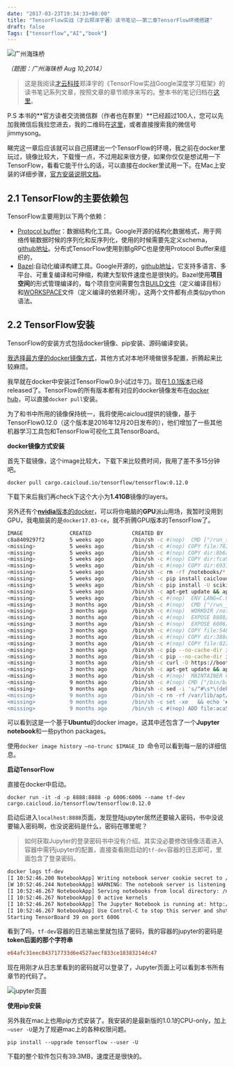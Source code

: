 ```yaml
---
date: "2017-03-23T19:34:33+08:00"
title: "TensorFlow实战（才云郑泽宇著）读书笔记——第二章TensorFlow环境搭建"
draft: false
Tags: ["tensorflow","AI","book"]
---
```


![广州海珠桥](https://res.cloudinary.com/jimmysong/image/upload/images/20140810002.jpg)

*（题图：广州海珠桥 Aug 10,2014）*

> 这是我阅读[才云科技](caicloud.io)郑泽宇的《TensorFlow实战Google深度学习框架》的读书笔记系列文章，按照文章的章节顺序来写的。整本书的笔记归档在[这里](https://jimmysong.io/tags/tensorflow-practice-reading-notes/)。

P.S 本书的**官方读者交流微信群（作者也在群里）**已经超过100人，您可以先加我微信后我拉您进去，我的二维码在[这里](rootsongjc.github.io/about)，或者直接搜索我的微信号jimmysong。

睇完这一章后应该就可以自己搭建出一个TensorFlow的环境，我之前在docker里玩过，镜像比较大，下载慢一点，不过用起来很方便，如果你仅仅是想试用一下TensorFlow，看看它能干什么的话，可以直接在docker里试用一下。在Mac上安装的详细步骤，[官方安装说明文档](https://www.tensorflow.org/install/install_mac)。

## 2.1 TensorFlow的主要依赖包

TensorFlow主要用到以下两个依赖：

- [Protocol buffer](https://developers.google.com/protocol-buffers/)：数据结构化工具。Google开源的结构化数据格式，用于网络传输数据时候的序列化和反序列化，使用的时候需要先定义schema，[github地址](https://github.com/google/protobuf)。分布式TensorFlow使用到额gRPC也是使用Protocol Buffer来组织的，
- [Bazel](https://bazel.build/):自动化编译构建工具。Google开源的，[github地址](https://github.com/bazelbuild/bazel)，它支持多语言、多平台、可重复编译和可伸缩，构建大型软件速度也是很快的。Bazel使用**项目空间**的形式管理编译的，每个项目空间需要包含[BUILD文件](https://github.com/tensorflow/tensorflow/blob/master/bower.BUILD)（定义编译目标）和[WORKSPACE](https://github.com/tensorflow/tensorflow/blob/master/WORKSPACE)文件（定义编译的依赖环境）。这两个文件都有点类似python语法。

## 2.2 TensorFlow安装

TensorFlow的安装方式包括docker镜像、pip安装、源码编译安装。

<u>我选择最方便的docker镜像方式</u>，其他方式对本地环境做很多配置，折腾起来比较麻烦。

我早就在docker中安装过TensorFlow0.9小试过牛刀。现在[1.0.1版本](https://github.com/tensorflow/tensorflow/releases)已经released了。TensorFlow的所有版本都有对应的docker镜像发布在[docker hub](https://hub.docker.com/r/tensorflow/tensorflow/tags/)，可以直接`docker pull`安装。

为了和书中所用的镜像保持统一，我将使用caicloud提供的镜像，基于TensorFlow0.12.0（这个版本是2016年12月20日发布的），他们增加了一些其他机器学习工具包和TensorFlow可视化工具TensorBoard。

**docker镜像方式安装**

首先下载镜像，这个image比较大，下载下来比较费时间，我用了差不多15分钟吧。

```shell
docker pull cargo.caicloud.io/tensorflow/tensorflow:0.12.0
```

下载下来后我们再check下这个大小为**1.41GB**镜像的layers。

另外还有个[**nvidia**版本的docker](https://github.com/NVIDIA/nvidia-docker)，可以将你电脑的**GPU**派山用场，我暂时没用到GPU，我电脑装的是`docker17.03-ce`，就不折腾GPU版本的TensorFlow了。

```bash
IMAGE               CREATED             CREATED BY                                      SIZE                COMMENT
c8a8409297f2        5 weeks ago         /bin/sh -c #(nop)  CMD ["/run_tf.sh"]           0 B                 
<missing>           5 weeks ago         /bin/sh -c #(nop) COPY file:78332d36244852...   122 B               
<missing>           5 weeks ago         /bin/sh -c #(nop) COPY dir:8b6ab7d235e3975...   21 MB               
<missing>           5 weeks ago         /bin/sh -c #(nop) COPY dir:fca915671040399...   360 MB              
<missing>           5 weeks ago         /bin/sh -c #(nop) COPY dir:69314aa937be649...   89.9 kB             
<missing>           5 weeks ago         /bin/sh -c rm -rf /notebooks/*                  0 B                 
<missing>           5 weeks ago         /bin/sh -c pip install caicloud.tensorflow      21.4 MB             
<missing>           5 weeks ago         /bin/sh -c pip install -U scikit-learn          39.9 kB             
<missing>           5 weeks ago         /bin/sh -c apt-get update && apt-get insta...   23.9 MB             
<missing>           5 weeks ago         /bin/sh -c #(nop)  ENV LANG=C.UTF-8             0 B                 
<missing>           3 months ago        /bin/sh -c #(nop)  CMD ["/run_jupyter.sh"]      0 B                 
<missing>           3 months ago        /bin/sh -c #(nop)  WORKDIR /notebooks           0 B                 
<missing>           3 months ago        /bin/sh -c #(nop)  EXPOSE 8888/tcp              0 B                 
<missing>           3 months ago        /bin/sh -c #(nop)  EXPOSE 6006/tcp              0 B                 
<missing>           3 months ago        /bin/sh -c #(nop) COPY file:5485384c641ba7...   733 B               
<missing>           3 months ago        /bin/sh -c #(nop) COPY dir:388d24701b3b5bc...   400 kB              
<missing>           3 months ago        /bin/sh -c #(nop) COPY file:822af972b63c44...   1.06 kB             
<missing>           3 months ago        /bin/sh -c pip --no-cache-dir install http...   191 MB              
<missing>           3 months ago        /bin/sh -c pip --no-cache-dir install     ...   379 MB              
<missing>           3 months ago        /bin/sh -c curl -O https://bootstrap.pypa....   11.4 MB             
<missing>           3 months ago        /bin/sh -c apt-get update && apt-get insta...   212 MB              
<missing>           3 months ago        /bin/sh -c #(nop)  MAINTAINER Craig Citro ...   0 B                 
<missing>           9 months ago        /bin/sh -c #(nop) CMD ["/bin/bash"]             0 B                 
<missing>           9 months ago        /bin/sh -c sed -i 's/^#\s*\(deb.*universe\...   1.9 kB              
<missing>           9 months ago        /bin/sh -c rm -rf /var/lib/apt/lists/*          0 B                 
<missing>           9 months ago        /bin/sh -c set -xe   && echo '#!/bin/sh' >...   195 kB              
<missing>           9 months ago        /bin/sh -c #(nop) ADD file:aca501360d0937b...   188 MB 
```

可以看到这是一个基于**Ubuntu**的docker image，这其中还包含了一个**Jupyter notebook**和一些python packages。

使用`docker image history —no-trunc $IMAGE_ID `命令可以看到每一层的详细信息。

**启动TensorFlow**

直接在docker中启动。

```Shell
docker run -it -d -p 8888:8888 -p 6006:6006 --name tf-dev cargo.caicloud.io/tensorflow/tensorflow:0.12.0 
```

启动后进入`localhost:8888`页面，发现登陆jupyter居然还要输入密码，书中没说要输入密码啊，也没说密码是什么，密码在哪里呢？

> 如何获取Jupyter的登录密码书中没有介绍。其实没必要修改镜像活着进入容器中需钙jupyter的配置，直接查看刚启动的`tf-dev`容器的日志即可，里面包含了登录密码。

```Bash
docker logs tf-dev
[I 10:52:46.200 NotebookApp] Writing notebook server cookie secret to /root/.local/share/jupyter/runtime/notebook_cookie_secret
[W 10:52:46.244 NotebookApp] WARNING: The notebook server is listening on all IP addresses and not using encryption. This is not recommended.
[I 10:52:46.267 NotebookApp] Serving notebooks from local directory: /notebooks
[I 10:52:46.267 NotebookApp] 0 active kernels 
[I 10:52:46.267 NotebookApp] The Jupyter Notebook is running at: http://[all ip addresses on your system]:8888/?token=e64afc31eec843717733d6e4527aecf833ce18383214dc47
[I 10:52:46.267 NotebookApp] Use Control-C to stop this server and shut down all kernels (twice to skip confirmation).
Starting TensorBoard 39 on port 6006
```

看到了吗，`tf-dev`容器的日志输出里就包括了密码，我的容器的jupyter的密码是**token后面的那个字符串**

```ini
e64afc31eec843717733d6e4527aecf833ce18383214dc47
```

现在用刚才从日志里看到的密码就可以登录了，Jupyter页面上可以看到本书所有章节的代码了。

![jupyter页面](https://res.cloudinary.com/jimmysong/image/upload/images/tensorflow-practice-chapter2-jupyter-web.jpg)

**使用pip安装**

另外我在mac上也用pip方式安装了。我安装的是最新版的1.0.1的CPU-only，加上`—user -U`是为了规避mac上的各种权限问题。

```shell
pip install --upgrade tensorflow --user -U
```

下载的整个软件包只有39.3MB，速度还是很快的。
